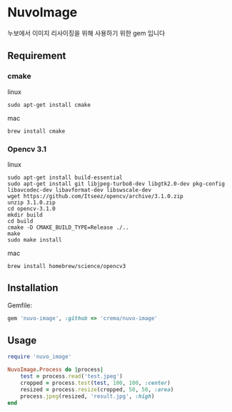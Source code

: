 # NuvoImage

누보에서 이미지 리사이징을 위해 사용하기 위한 gem 입니다

## Requirement

### cmake

linux
```
sudo apt-get install cmake
```
mac
```
brew install cmake
```


### Opencv 3.1

linux

```
sudo apt-get install build-essential
sudo apt-get install git libjpeg-turbo8-dev libgtk2.0-dev pkg-config libavcodec-dev libavformat-dev libswscale-dev 
wget https://github.com/Itseez/opencv/archive/3.1.0.zip
unzip 3.1.0.zip
cd opencv-3.1.0
mkdir build
cd build
cmake -D CMAKE_BUILD_TYPE=Release ./..
make
sudo make install
```

mac
```
brew install homebrew/science/opencv3
```


## Installation

Gemfile:

```ruby
gem 'nuvo-image', :github => 'crema/nuvo-image'
```

## Usage

```ruby
require 'nuvo_image'

NuvoImage.Process do |process|
	test = process.read('test.jpeg')
    cropped = process.test(test, 100, 100, :center)
    resized = process.resize(cropped, 50, 50, :area)
    process.jpeg(resized, 'result.jpg', :high)
end

```
